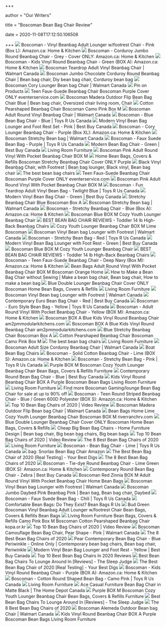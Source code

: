 +++
        
author = "Our Writers"
        
title = "Boscoman Bean Bag Chair Review"
        
date = 2020-11-08T17:12:50.106508
        
+++
[ ![](https://images-na.ssl-images-amazon.com/images/I/71KUJPjSGhL._AC_SL1500_.jpg)](https://images-na.ssl-images-amazon.com/images/I/71KUJPjSGhL._AC_SL1500_.jpg) Boscoman - Vinyl Beanbag Adult Lounger w/footrest Chair - Pink (Box L):  Amazon.ca: Home & Kitchen
[ ![](https://images-na.ssl-images-amazon.com/images/I/718fiCMePGL._AC_SL1500_.jpg)](https://images-na.ssl-images-amazon.com/images/I/718fiCMePGL._AC_SL1500_.jpg) Boscoman - Corduroy Jumbo Round Beanbag Chair - Grey - Cover ONLY:  Amazon.ca: Home & Kitchen
[ ![](https://images-na.ssl-images-amazon.com/images/I/51ls-Bbg8yL._AC_SX679_.jpg)](https://images-na.ssl-images-amazon.com/images/I/51ls-Bbg8yL._AC_SX679_.jpg) Boscoman - Kids Vinyl Round Beanbag Chair - Green (BOX A): Amazon.ca: Home  & Kitchen
[ ![](https://i5.walmartimages.ca/images/Enlarge/100/087/999999-692652100087.jpg)](https://i5.walmartimages.ca/images/Enlarge/100/087/999999-692652100087.jpg) Boscoman Teardrop Adult Vinyl Beanbag Chair | Walmart Canada
[ ![](https://i.pinimg.com/originals/58/d0/53/58d05352ea138afe558b757294c733b5.jpg)](https://i.pinimg.com/originals/58/d0/53/58d05352ea138afe558b757294c733b5.jpg) Boscoman Jumbo Chocolate Corduroy Round Beanbag Chair | Bean bag chair, Diy bean  bag chair, Corduroy bean bag
[ ![](https://i5.walmartimages.ca/images/Large/101/442/999999-692652101442.jpg)](https://i5.walmartimages.ca/images/Large/101/442/999999-692652101442.jpg) Boscoman Cory Lounger Bean bag Chair | Walmart Canada
[ ![](https://i.pinimg.com/474x/9c/3c/cd/9c3ccd47f843a1e5924dd1fb41c7b90e.jpg)](https://i.pinimg.com/474x/9c/3c/cd/9c3ccd47f843a1e5924dd1fb41c7b90e.jpg) Pin on Products
[ ![](https://images-na.ssl-images-amazon.com/images/I/41T2XstTZZL._SR600%2C315_PIWhiteStrip%2CBottomLeft%2C0%2C35_PIStarRatingFIVE%2CBottomLeft%2C360%2C-6_SR600%2C315_SCLZZZZZZZ_.jpg)](https://images-na.ssl-images-amazon.com/images/I/41T2XstTZZL._SR600%2C315_PIWhiteStrip%2CBottomLeft%2C0%2C35_PIStarRatingFIVE%2CBottomLeft%2C360%2C-6_SR600%2C315_SCLZZZZZZZ_.jpg) Teen Faux-Suede Beanbag Chair Boscoman Purple Cover ONLY eventerservice.com
[ ![](https://i.pinimg.com/originals/43/c7/dc/43c7dc98120d46ce2272fc38d75001c1.jpg)](https://i.pinimg.com/originals/43/c7/dc/43c7dc98120d46ce2272fc38d75001c1.jpg) Boscoman Madera Outdoor Flip Bean Bag Chair Blue | Bean bag chair,  Oversized chair living room, Chair
[ ![](https://s7d2.scene7.com/is/image/homedepotcanada/p_1000772816.jpg)](https://s7d2.scene7.com/is/image/homedepotcanada/p_1000772816.jpg) Cotton Pearshaped Beanbag Chair Boscoman Camo Pink Box M
[ ![](https://i5.walmartimages.ca/images/Enlarge/100/032/999999-692652100032.jpg)](https://i5.walmartimages.ca/images/Enlarge/100/032/999999-692652100032.jpg) Boscoman Adult Round Vinyl Beanbag Chair | Walmart Canada
[ ![](https://www.toysrus.ca/dw/image/v2/BDFX_PRD/on/demandware.static/-/Sites-toys-master-catalog/default/dw1d8d8a40/images/49525D66_1.jpg?sw=767&sh=767&sm=fit)](https://www.toysrus.ca/dw/image/v2/BDFX_PRD/on/demandware.static/-/Sites-toys-master-catalog/default/dw1d8d8a40/images/49525D66_1.jpg?sw=767&sh=767&sm=fit) Boscoman - Blue Bean Bag Chair - Blue | Toys R Us Canada
[ ![](https://multimedia.bbycastatic.ca/multimedia/products/500x500/103/10324/10324505.jpg)](https://multimedia.bbycastatic.ca/multimedia/products/500x500/103/10324/10324505.jpg) Modern Vinyl Bean Bag Lounger and Foot Rest Set - Pink | Best Buy Canada
[ ![](https://images-na.ssl-images-amazon.com/images/I/81rfp5yv4qL._AC_SL1500_.jpg)](https://images-na.ssl-images-amazon.com/images/I/81rfp5yv4qL._AC_SL1500_.jpg) Boscoman - Cory Lounger Beanbag Chair - Purple (Box XL): Amazon.ca: Home &  Kitchen
[ ![](https://i5.walmartimages.ca/images/Enlarge/100/971/999999-692652100971.jpg)](https://i5.walmartimages.ca/images/Enlarge/100/971/999999-692652100971.jpg) Boscoman Stretchy Bean bag | Walmart Canada
[ ![](https://www.toysrus.ca/dw/image/v2/BDFX_PRD/on/demandware.static/-/Sites-toys-master-catalog/default/dw9983d3e8/images/49530D66_1.jpg?sw=767&sh=767&sm=fit)](https://www.toysrus.ca/dw/image/v2/BDFX_PRD/on/demandware.static/-/Sites-toys-master-catalog/default/dw9983d3e8/images/49530D66_1.jpg?sw=767&sh=767&sm=fit) Boscoman - Faux Suede Bean Bag - Purple | Toys R Us Canada
[ ![](https://multimedia.bbycastatic.ca/multimedia/products/1500x1500/103/10324/10324518.jpg)](https://multimedia.bbycastatic.ca/multimedia/products/1500x1500/103/10324/10324518.jpg) Modern Bean Bag Chair - Green | Best Buy Canada
[ ![](https://images-na.ssl-images-amazon.com/images/I/61qjR61a3dL._SL1000_.jpg)](https://images-na.ssl-images-amazon.com/images/I/61qjR61a3dL._SL1000_.jpg) Living Room Furniture
[ ![](https://m.media-amazon.com/images/I/51j1jZLvKRL._AC_UL1500_.jpg)](https://m.media-amazon.com/images/I/51j1jZLvKRL._AC_UL1500_.jpg) Boscoman Pink Adult Round Vinyl With Pocket Beanbag Chair BOX M
[ ![](https://m.media-amazon.com/images/I/81ukxzBh3NL._AC_UY218_.jpg)](https://m.media-amazon.com/images/I/81ukxzBh3NL._AC_UY218_.jpg) Home Bean Bags, Covers & Refills Boscoman Stretchy Beanbag Chair Cover ONLY  Purple
[ ![](https://i.pinimg.com/originals/2a/7e/74/2a7e74fdefdc606b0d2461701b3f935b.jpg)](https://i.pinimg.com/originals/2a/7e/74/2a7e74fdefdc606b0d2461701b3f935b.jpg) Black Vinyl Beanbag Chair, with Footrest | Bean bag lounger, Black vinyl, Bean  bag chair
[ ![](https://cdn.businessinsider.nl/wp-content/uploads/2019/10/d420d386cdf61b057beb55dc8e75f3aa01a181da.jpg)](https://cdn.businessinsider.nl/wp-content/uploads/2019/10/d420d386cdf61b057beb55dc8e75f3aa01a181da.jpg) The best bean bag chairs
[ ![](https://i.insider.com/5daf60a84af909720b08b5a3?width=500&format=jpeg&auto=webp)](https://i.insider.com/5daf60a84af909720b08b5a3?width=500&format=jpeg&auto=webp) Teen Faux-Suede Beanbag Chair Boscoman Purple Cover ONLY eventerservice.com
[ ![](https://images-na.ssl-images-amazon.com/images/I/91XNLtuOXmL._SL1500_.jpg)](https://images-na.ssl-images-amazon.com/images/I/91XNLtuOXmL._SL1500_.jpg) Boscoman Pink Adult Round Vinyl With Pocket Beanbag Chair BOX M
[ ![](https://www.toysrus.ca/dw/image/v2/BDFX_PRD/on/demandware.static/-/Sites-toys-master-catalog/default/dw865e2436/images/4952F566_1.jpg?sw=767&sh=767&sm=fit)](https://www.toysrus.ca/dw/image/v2/BDFX_PRD/on/demandware.static/-/Sites-toys-master-catalog/default/dw865e2436/images/4952F566_1.jpg?sw=767&sh=767&sm=fit) Boscoman - Fun Teardrop Adult Vinyl Bean Bag - Twilight Blue | Toys R Us  Canada
[ ![](https://multimedia.bbycastatic.ca/multimedia/products/1500x1500/103/10324/10324525.jpg)](https://multimedia.bbycastatic.ca/multimedia/products/1500x1500/103/10324/10324525.jpg) Modern Vinyl Bean Bag Chair - Green | Best Buy Canada
[ ![](https://lookaside.fbsbx.com/lookaside/crawler/media/?media_id=10219808994588378)](https://lookaside.fbsbx.com/lookaside/crawler/media/?media_id=10219808994588378) Stretchy Beanbag Chair Blue Boscoman Box A
[ ![](https://i5.walmartimages.ca/images/Large/100/964/999999-692652100964.jpg)](https://i5.walmartimages.ca/images/Large/100/964/999999-692652100964.jpg) Boscoman Stretchy Bean bag | Walmart Canada
[ ![](https://images-na.ssl-images-amazon.com/images/I/51NMLq8CSFL._AC_SX679_.jpg)](https://images-na.ssl-images-amazon.com/images/I/51NMLq8CSFL._AC_SX679_.jpg) Boscoman - Stretchy Beanbag Chair - Blue (Box A): Amazon.ca: Home & Kitchen
[ ![](https://images-na.ssl-images-amazon.com/images/I/71zdgusF+oL._SL1000_.jpg)](https://images-na.ssl-images-amazon.com/images/I/71zdgusF+oL._SL1000_.jpg) Boscoman Blue BOX M Cozy Youth Lounger Beanbag Chair
[ ![](https://growingfamily.co.uk/wp-content/uploads/2019/04/Milano-beanbag-and-footstool-2-731x1024.jpg)](https://growingfamily.co.uk/wp-content/uploads/2019/04/Milano-beanbag-and-footstool-2-731x1024.jpg) BEST BEAN BAG CHAIR REVIEWS - Toddler 14 lb High-Back Beanbag Chairs
[ ![](https://m.media-amazon.com/images/I/6115ppRSHWL._AC_UY218_.jpg)](https://m.media-amazon.com/images/I/6115ppRSHWL._AC_UY218_.jpg) Cozy Youth Lounger Beanbag Chair BOX M Lime Boscoman
[ ![](https://i5.walmartimages.ca/images/Enlarge/100/872/999999-692652100872.jpg)](https://i5.walmartimages.ca/images/Enlarge/100/872/999999-692652100872.jpg) Boscoman Vinyl Bean bag Lounger with Footrest | Walmart Canada
[ ![](https://www.toysrus.ca/dw/image/v2/BDFX_PRD/on/demandware.static/-/Sites-toys-master-catalog/default/dwb40b2519/images/49525766_1.jpg?sw=767&sh=767&sm=fit)](https://www.toysrus.ca/dw/image/v2/BDFX_PRD/on/demandware.static/-/Sites-toys-master-catalog/default/dwb40b2519/images/49525766_1.jpg?sw=767&sh=767&sm=fit) Boscoman - Stretchy Bean Bag - Red | Toys R Us Canada
[ ![](https://multimedia.bbycastatic.ca/multimedia/products/1500x1500/103/10324/10324509.jpg)](https://multimedia.bbycastatic.ca/multimedia/products/1500x1500/103/10324/10324509.jpg) Modern Vinyl Bean Bag Lounger with Foot Rest - Green | Best Buy Canada
[ ![](https://images-na.ssl-images-amazon.com/images/I/51t4X7zs4IL._SL1000_.jpg)](https://images-na.ssl-images-amazon.com/images/I/51t4X7zs4IL._SL1000_.jpg) Boscoman Blue BOX M Cozy Youth Lounger Beanbag Chair
[ ![](https://www.pwap.com/cmsstatic/GS88020_PFStoddlerHighBackBB_mod-clean.jpg?medium)](https://www.pwap.com/cmsstatic/GS88020_PFStoddlerHighBackBB_mod-clean.jpg?medium) BEST BEAN BAG CHAIR REVIEWS - Toddler 14 lb High-Back Beanbag Chairs
[ ![](https://images-na.ssl-images-amazon.com/images/I/71nHtC4SpgL._AC_SX522_.jpg)](https://images-na.ssl-images-amazon.com/images/I/71nHtC4SpgL._AC_SX522_.jpg) Boscoman - Teen Faux-Suede Beanbag Chair - Deep Navy (Box M): Amazon.ca:  Home & Kitchen
[ ![](https://images-na.ssl-images-amazon.com/images/I/61tIIBoN9NL._AC_SL1001_.jpg)](https://images-na.ssl-images-amazon.com/images/I/61tIIBoN9NL._AC_SL1001_.jpg) Bean Bags Adult Round Vinyl With Pocket Beanbag Chair BOX M Boscoman Orange  Home
[ ![](https://i.pinimg.com/originals/22/74/cc/2274cc8a7ef561270ec87a39f9732617.jpg)](https://i.pinimg.com/originals/22/74/cc/2274cc8a7ef561270ec87a39f9732617.jpg) How to Make a Bean Bag Chair without Sewing | Make a bean bag chair, Bean  bag chair, How to make a bean bag
[ ![](https://m.media-amazon.com/images/I/81uDhOZ8I1L._AC_UL436_.jpg)](https://m.media-amazon.com/images/I/81uDhOZ8I1L._AC_UL436_.jpg) Blue Double Lounger Beanbag Chair Cover ONLY Boscoman Home Bean Bags,  Covers & Refills
[ ![](https://images-na.ssl-images-amazon.com/images/I/51V89xbjYrL._SL1100_.jpg)](https://images-na.ssl-images-amazon.com/images/I/51V89xbjYrL._SL1100_.jpg) Living Room Furniture
[ ![](https://i5.walmartimages.ca/images/Enlarge/100/193/999999-692652100193.jpg)](https://i5.walmartimages.ca/images/Enlarge/100/193/999999-692652100193.jpg) Boscoman Vinyl Bean bag Lounger with Footrest | Walmart Canada
[ ![](https://multimedia.bbycastatic.ca/multimedia/products/1500x1500/103/10342/10342873.jpg)](https://multimedia.bbycastatic.ca/multimedia/products/1500x1500/103/10342/10342873.jpg) Contemporary Euro Bean Bag Chair - Red | Best Buy Canada
[ ![](https://www.toysrus.ca/dw/image/v2/BDFX_PRD/on/demandware.static/-/Sites-toys-master-catalog/default/dw9069b7cf/images/49526F66_1.jpg?sw=767&sh=767&sm=fit)](https://www.toysrus.ca/dw/image/v2/BDFX_PRD/on/demandware.static/-/Sites-toys-master-catalog/default/dw9069b7cf/images/49526F66_1.jpg?sw=767&sh=767&sm=fit) Boscoman - Euro Style Bean Bag - Yellow | Toys R Us Canada
[ ![](https://images-na.ssl-images-amazon.com/images/I/61UEgVSZZSL._AC_SL1000_.jpg)](https://images-na.ssl-images-amazon.com/images/I/61UEgVSZZSL._AC_SL1000_.jpg) Boscoman - Adult Round Vinyl With Pocket Beanbag Chair - Yellow (BOX M):  Amazon.ca: Home & Kitchen
[ ![](https://i.pinimg.com/originals/2f/0e/75/2f0e7540f6de5498ead1d04fd1c6421e.jpg)](https://i.pinimg.com/originals/2f/0e/75/2f0e7540f6de5498ead1d04fd1c6421e.jpg) Boscoman BOX A Blue Kids Vinyl Round Beanbag Chair am2pmmodularkitchens.com
[ ![](https://images-na.ssl-images-amazon.com/images/I/919P59yGxfL._SL1500_.jpg)](https://images-na.ssl-images-amazon.com/images/I/919P59yGxfL._SL1500_.jpg) Boscoman BOX A Blue Kids Vinyl Round Beanbag Chair am2pmmodularkitchens.com
[ ![](https://images-na.ssl-images-amazon.com/images/I/41Un3USO8ML._SR600%2C315_PIWhiteStrip%2CBottomLeft%2C0%2C35_PIStarRatingFOUR%2CBottomLeft%2C360%2C-6_SR600%2C315_SCLZZZZZZZ_.jpg)](https://images-na.ssl-images-amazon.com/images/I/41Un3USO8ML._SR600%2C315_PIWhiteStrip%2CBottomLeft%2C0%2C35_PIStarRatingFOUR%2CBottomLeft%2C360%2C-6_SR600%2C315_SCLZZZZZZZ_.jpg) Blue Stretchy Beanbag Chair Boscoman Box A
[ ![](https://images-na.ssl-images-amazon.com/images/I/719XfaJhYiL._SY550_.jpg)](https://images-na.ssl-images-amazon.com/images/I/719XfaJhYiL._SY550_.jpg) Cotton Pearshaped Beanbag Chair Boscoman Camo Pink Box M
[ ![](https://cdn.businessinsider.nl/wp-content/uploads/2019/10/79c105e6fe3ff674896ad0b8a4085a0fb077bbb9-800x600.jpg)](https://cdn.businessinsider.nl/wp-content/uploads/2019/10/79c105e6fe3ff674896ad0b8a4085a0fb077bbb9-800x600.jpg) The best bean bag chairs
[ ![](https://images-na.ssl-images-amazon.com/images/I/81NNnIlh3qL._SL1500_.jpg)](https://images-na.ssl-images-amazon.com/images/I/81NNnIlh3qL._SL1500_.jpg) Living Room Furniture
[ ![](https://i5.walmartimages.ca/images/Large/100/438/999999-692652100438.jpg)](https://i5.walmartimages.ca/images/Large/100/438/999999-692652100438.jpg) Boscoman Adult Size Corduroy Beanbag Chair | Walmart Canada
[ ![](https://i.pinimg.com/originals/b5/6d/1c/b56d1c93800bd97736513cae9883103d.jpg)](https://i.pinimg.com/originals/b5/6d/1c/b56d1c93800bd97736513cae9883103d.jpg) Boat Bean Bag Chairs
[ ![](https://images-na.ssl-images-amazon.com/images/I/61M3JLhcz1L._AC_SX522_.jpg)](https://images-na.ssl-images-amazon.com/images/I/61M3JLhcz1L._AC_SX522_.jpg) Boscoman - Solid Cotton Beanbag Chair - Lime (BOX S): Amazon.ca: Home &  Kitchen
[ ![](https://www.toysrus.ca/dw/image/v2/BDFX_PRD/on/demandware.static/-/Sites-toys-master-catalog/default/dwfafa0f01/images/49526566_1.jpg?sw=767&sh=767&sm=fit)](https://www.toysrus.ca/dw/image/v2/BDFX_PRD/on/demandware.static/-/Sites-toys-master-catalog/default/dwfafa0f01/images/49526566_1.jpg?sw=767&sh=767&sm=fit) Boscoman - Stretchy Bean Bag - Pink | Toys R Us Canada
[ ![](https://i5.walmartimages.com/asr/35a4a70e-cbd2-4ea4-9140-1ae82e876add_1.b5811fa700f480d0515e5adb69a25d4f.jpeg)](https://i5.walmartimages.com/asr/35a4a70e-cbd2-4ea4-9140-1ae82e876add_1.b5811fa700f480d0515e5adb69a25d4f.jpeg) Purple BOX M Boscoman Cozy Youth Lounger Beanbag Chair Bean Bags, Covers &  Refills Furniture
[ ![](https://multimedia.bbycastatic.ca/multimedia/products/1500x1500/103/10342/10342881.jpg)](https://multimedia.bbycastatic.ca/multimedia/products/1500x1500/103/10342/10342881.jpg) Contemporary Round Bean Bag Chair - Blue | Best Buy Canada
[ ![](https://i0.wp.com/revosnightclub.com/d/2017/06/kids-bean-bag-chairs-walmart-zebra-print-bean-bag-chair-walmart-bean-bag-chairs-walmart-bean-bag-chairs-walmart-emoji-chair-bean-bag-chair-filler-walmart-giant-bean-bags-walmart-bean-bag-fill.jpg)](https://i0.wp.com/revosnightclub.com/d/2017/06/kids-bean-bag-chairs-walmart-zebra-print-bean-bag-chair-walmart-bean-bag-chairs-walmart-bean-bag-chairs-walmart-emoji-chair-bean-bag-chair-filler-walmart-giant-bean-bags-walmart-bean-bag-fill.jpg) Kids Vinyl Round Beanbag Chair BOX A Purple Boscoman Bean Bags Living Room  Furniture
[ ![](https://images-na.ssl-images-amazon.com/images/I/81grq9j-WIL._SL1500_.jpg)](https://images-na.ssl-images-amazon.com/images/I/81grq9j-WIL._SL1500_.jpg) Living Room Furniture
[ ![](https://pixl.varagesale.com/http://s3.amazonaws.com/hopshop-image-store-production/77288046/db90261feeca766457b0bdaa46322fdb.png?_ver=large_uploader_thumbnail&w=640&h=640&fit=crop&s=f21ac7621912f7e91f0ec9e0cbc126d4)](https://pixl.varagesale.com/http://s3.amazonaws.com/hopshop-image-store-production/77288046/db90261feeca766457b0bdaa46322fdb.png?_ver=large_uploader_thumbnail&w=640&h=640&fit=crop&s=f21ac7621912f7e91f0ec9e0cbc126d4) Find more Boscoman Gaming/lounge Bean Bag Chair for sale at up to 90% off
[ ![](https://images-na.ssl-images-amazon.com/images/I/919P59yGxfL._AC_SL1500_.jpg)](https://images-na.ssl-images-amazon.com/images/I/919P59yGxfL._AC_SL1500_.jpg) Boscoman - Teen Round Striped Beanbag Chair - Blue / Green 600D Polyester  (BOX S): Amazon.ca: Home & Kitchen
[ ![](https://i.ytimg.com/vi/GulYHJFGV5Q/maxresdefault.jpg)](https://i.ytimg.com/vi/GulYHJFGV5Q/maxresdefault.jpg) Top 10 Bean Bag Chairs of 2020 | Video Review
[ ![](https://i5.walmartimages.ca/images/Large/101/657/999999-692652101657.jpg)](https://i5.walmartimages.ca/images/Large/101/657/999999-692652101657.jpg) Boscoman Madera Outdoor Flip Bean bag Chair | Walmart Canada
[ ![](https://m.media-amazon.com/images/I/71DqXTkBLaL._AC_UL436_.jpg)](https://m.media-amazon.com/images/I/71DqXTkBLaL._AC_UL436_.jpg) Bean Bags Home Lime Cozy Youth Lounger Beanbag Chair Boscoman BOX M  riverranchrv.com
[ ![](https://www.toysrus.ca/dw/image/v2/BDFX_PRD/on/demandware.static/-/Sites-toys-master-catalog/default/dwe681ba67/images/4952C366_1.jpg)](https://www.toysrus.ca/dw/image/v2/BDFX_PRD/on/demandware.static/-/Sites-toys-master-catalog/default/dwe681ba67/images/4952C366_1.jpg) Blue Double Lounger Beanbag Chair Cover ONLY Boscoman Home Bean Bags,  Covers & Refills
[ ![](https://i.pinimg.com/originals/5a/dd/21/5add21e1c56e30700d86b7488d35595f.jpg)](https://i.pinimg.com/originals/5a/dd/21/5add21e1c56e30700d86b7488d35595f.jpg) Cheap Big Bean Bag Chairs - Home Furniture Design | Bean bag chair, Big bean  bag chairs, Big bean bags
[ ![](https://images.ezvid.com/image/upload/fl_immutable_cache/e_trim/c_pad,f_auto,h_270,q_auto:eco/vqrm6n2muzwcvnmmqkav)](https://images.ezvid.com/image/upload/fl_immutable_cache/e_trim/c_pad,f_auto,h_270,q_auto:eco/vqrm6n2muzwcvnmmqkav) Top 10 Bean Bag Chairs of 2020 | Video Review
[ ![](https://www.thespruce.com/thmb/ztUms73q9bXtOFC9stFJ5RC_tno=/2000x1500/smart/filters:no_upscale()/ChillSack-cdb9e1b4bd784948805ed0caa0a99801.jpeg)](https://www.thespruce.com/thmb/ztUms73q9bXtOFC9stFJ5RC_tno=/2000x1500/smart/filters:no_upscale()/ChillSack-cdb9e1b4bd784948805ed0caa0a99801.jpeg) The 8 Best Bean Bag Chairs of 2020
[ ![](https://images-na.ssl-images-amazon.com/images/I/81Y8Hwk7M8L._SL1500_.jpg)](https://images-na.ssl-images-amazon.com/images/I/81Y8Hwk7M8L._SL1500_.jpg) Living Room Furniture
[ ![](https://www.toysrus.ca/dw/image/v2/BDFX_PRD/on/demandware.static/-/Sites-toys-master-catalog/default/dw18496758/images/49525B66_1.jpg?sw=767&sh=767&sm=fit)](https://www.toysrus.ca/dw/image/v2/BDFX_PRD/on/demandware.static/-/Sites-toys-master-catalog/default/dw18496758/images/49525B66_1.jpg?sw=767&sh=767&sm=fit) Boscoman - Bean Bag Chair - Lime | Toys R Us Canada
[ ![](https://lh6.googleusercontent.com/proxy/xSs3TaiweXE6vps4pGQukgzqk6BWlCdm-SacOhIx3eevBwBSneteHuDKQOXqPEaUl3kN79rP2jvo2DqMCGkDagEokYrQIxx6gTkI3-DY8qnNWNNm2eW17VLNEBoyYV1Y8T8xeMUASo5u1JF3Qh7m_HtRygkTP3QSPAqhGCvQSFGh2aoi1-hSf2y2UGmASZsDhbIGyDP_C5XX6-QrpsMZBdg=s0-d)](https://lh6.googleusercontent.com/proxy/xSs3TaiweXE6vps4pGQukgzqk6BWlCdm-SacOhIx3eevBwBSneteHuDKQOXqPEaUl3kN79rP2jvo2DqMCGkDagEokYrQIxx6gTkI3-DY8qnNWNNm2eW17VLNEBoyYV1Y8T8xeMUASo5u1JF3Qh7m_HtRygkTP3QSPAqhGCvQSFGh2aoi1-hSf2y2UGmASZsDhbIGyDP_C5XX6-QrpsMZBdg=s0-d) bag: Snorlax Bean Bag Chair Amazon
[ ![](https://www.yourbestdigs.com/wp-content/uploads/2018/07/bean-bag-lineup1.jpg)](https://www.yourbestdigs.com/wp-content/uploads/2018/07/bean-bag-lineup1.jpg) The Best Bean Bag Chair of 2020 [Real Testing] - Your Best Digs
[ ![](https://www.thespruce.com/thmb/doyuVLIPaK3_HKRHGm-J5CqbSi0=/900x0/filters:no_upscale():max_bytes(150000):strip_icc()/Moonpod-0f91fa2392904308bd2f97da4746f6d8.jpg)](https://www.thespruce.com/thmb/doyuVLIPaK3_HKRHGm-J5CqbSi0=/900x0/filters:no_upscale():max_bytes(150000):strip_icc()/Moonpod-0f91fa2392904308bd2f97da4746f6d8.jpg) The 8 Best Bean Bag Chairs of 2020
[ ![](https://images-na.ssl-images-amazon.com/images/I/61cuyZufqaL._AC_SL1000_.jpg)](https://images-na.ssl-images-amazon.com/images/I/61cuyZufqaL._AC_SL1000_.jpg) Boscoman - Tie-dye Round Beanbag Chair - Lime Green (BOX S): Amazon.ca:  Home & Kitchen
[ ![](https://multimedia.bbycastatic.ca/multimedia/products/500x500/103/10342/10342868.jpg)](https://multimedia.bbycastatic.ca/multimedia/products/500x500/103/10342/10342868.jpg) Contemporary Round Bean Bag Chair - Zebra | Best Buy Canada
[ ![](https://images-na.ssl-images-amazon.com/images/I/81MqNBbuiLL._AC_SL1500_.jpg)](https://images-na.ssl-images-amazon.com/images/I/81MqNBbuiLL._AC_SL1500_.jpg) Boscoman Red Zinnia BOX M Adult Round Vinyl With Pocket Beanbag Chair Home Bean  Bags
[ ![](https://i5.walmartimages.ca/images/Enlarge/100/223/999999-692652100223.jpg)](https://i5.walmartimages.ca/images/Enlarge/100/223/999999-692652100223.jpg) Boscoman Vinyl Bean bag Lounger with Footrest | Walmart Canada
[ ![](https://i.pinimg.com/474x/96/30/2a/96302ad6ae74f8dd9536b66676edc30a.jpg)](https://i.pinimg.com/474x/96/30/2a/96302ad6ae74f8dd9536b66676edc30a.jpg) Boscoman Jumbo Daybed Pink Beanbag Pink | Bean bag, Bean bag chair, Daybed
[ ![](https://www.toysrus.ca/dw/image/v2/BDFX_PRD/on/demandware.static/-/Sites-toys-master-catalog/default/dwc9b0374b/images/49531766_1.jpg?sw=767&sh=767&sm=fit)](https://www.toysrus.ca/dw/image/v2/BDFX_PRD/on/demandware.static/-/Sites-toys-master-catalog/default/dwc9b0374b/images/49531766_1.jpg?sw=767&sh=767&sm=fit) Boscoman - Faux Suede Bean Bag - Chili | Toys R Us Canada
[ ![](https://www.beanbagsrus.com.au/blog/wp-content/uploads/2018/07/comfortable-beanbag-chairs-1200x800.jpg)](https://www.beanbagsrus.com.au/blog/wp-content/uploads/2018/07/comfortable-beanbag-chairs-1200x800.jpg) Comfortable Bean Bags: Do They Exist? Bean Bags R Us
[ ![](https://m.media-amazon.com/images/I/51Q5LnrBxQL._AC_UL1500_.jpg)](https://m.media-amazon.com/images/I/51Q5LnrBxQL._AC_UL1500_.jpg) Bud Green Boscoman Vinyl Beanbag Adult Lounger w/footrest Chair Bean Bags,  Covers & Refills Bean Bags
[ ![](https://homedepot.scene7.com/is/image/homedepotcanada/p_1001502391.jpg)](https://homedepot.scene7.com/is/image/homedepotcanada/p_1001502391.jpg) Living Room Furniture Bean Bags, Covers & Refills Camo Pink Box M Boscoman  Cotton Pearshaped Beanbag Chair kopa.or.kr
[ ![](https://images.ezvid.com/image/upload/fl_immutable_cache/e_trim/c_pad,f_auto,h_300,w_600,q_auto:eco/oq0kpo4wodzuidacgpl6)](https://images.ezvid.com/image/upload/fl_immutable_cache/e_trim/c_pad,f_auto,h_300,w_600,q_auto:eco/oq0kpo4wodzuidacgpl6) Top 10 Bean Bag Chairs of 2020 | Video Review
[ ![](https://i5.walmartimages.ca/images/Enlarge/577/504/6000199577504.jpg)](https://i5.walmartimages.ca/images/Enlarge/577/504/6000199577504.jpg) Boscoman Camouflage Bean Bag Chair, Pear Shape - Pink | Walmart Canada
[ ![](https://www.thespruce.com/thmb/VSDCFt0E0F1HYw8GI9eHfLQKiZY=/400x300/filters:no_upscale():max_bytes(150000):strip_icc()/_hero_horiz_Chill-Sack-1-374414e2924d4605936866085f12e1df.jpg)](https://www.thespruce.com/thmb/VSDCFt0E0F1HYw8GI9eHfLQKiZY=/400x300/filters:no_upscale():max_bytes(150000):strip_icc()/_hero_horiz_Chill-Sack-1-374414e2924d4605936866085f12e1df.jpg) The 8 Best Bean Bag Chairs of 2020
[ ![](https://i.pinimg.com/736x/20/59/4c/20594c99db869fc46c584acfbe48ede6--contemporary-bean-bags-bean-bag-chairs.jpg)](https://i.pinimg.com/736x/20/59/4c/20594c99db869fc46c584acfbe48ede6--contemporary-bean-bags-bean-bag-chairs.jpg) Pear Contemporary Bean Bag Chair - Blue Periwinkle - Online Only |  Contemporary bean bag chairs, Bean bag chair, Periwinkle
[ ![](https://multimedia.bbycastatic.ca/multimedia/products/500x500/103/10324/10324528.jpg)](https://multimedia.bbycastatic.ca/multimedia/products/500x500/103/10324/10324528.jpg) Modern Vinyl Bean Bag Lounger and Foot Rest - Yellow | Best Buy Canada
[ ![](https://i2.wp.com/bestbrandreviews.com/wp-content/uploads/2017/04/1.Big-Joe-Dorm-Chair-Limo-Black.jpg?fit=400%2C400&ssl=1)](https://i2.wp.com/bestbrandreviews.com/wp-content/uploads/2017/04/1.Big-Joe-Dorm-Chair-Limo-Black.jpg?fit=400%2C400&ssl=1) Top 10 Best Bean Bag Chairs In 2020 Reviews
[ ![](https://www.thesleepjudge.com/wp-content/uploads/2018/02/Cordaroys-Bean-Bag-1.jpg)](https://www.thesleepjudge.com/wp-content/uploads/2018/02/Cordaroys-Bean-Bag-1.jpg) Best Bean Bag Chairs To Lounge Around In [Reviews] - The Sleep Judge
[ ![](https://www.yourbestdigs.com/wp-content/uploads/2018/07/Lumaland_Lifestyle.jpg)](https://www.yourbestdigs.com/wp-content/uploads/2018/07/Lumaland_Lifestyle.jpg) The Best Bean Bag Chair of 2020 [Real Testing] - Your Best Digs
[ ![](https://images-na.ssl-images-amazon.com/images/I/61X8TdtGrIL._AC_SX522_.jpg)](https://images-na.ssl-images-amazon.com/images/I/61X8TdtGrIL._AC_SX522_.jpg) Boscoman - Kids Vinyl Round Beanbag Chair - Purple (BOX A): Amazon.ca: Home  & Kitchen
[ ![](https://www.toysrus.ca/dw/image/v2/BDFX_PRD/on/demandware.static/-/Sites-toys-master-catalog/default/dw7a175793/images/49529166_1.JPG?sw=767&sh=767&sm=fit)](https://www.toysrus.ca/dw/image/v2/BDFX_PRD/on/demandware.static/-/Sites-toys-master-catalog/default/dw7a175793/images/49529166_1.JPG?sw=767&sh=767&sm=fit) Boscoman - Cotton Round Shaped Bean Bag - Camo Pink | Toys R Us Canada
[ ![](https://images-na.ssl-images-amazon.com/images/I/51R35dbNAaL._SL1001_.jpg)](https://images-na.ssl-images-amazon.com/images/I/51R35dbNAaL._SL1001_.jpg) Living Room Furniture
[ ![](https://homedepot.scene7.com/is/image/homedepotcanada/p_1000772823.jpg?wid=1000&hei=1000&op_sharpen=1)](https://homedepot.scene7.com/is/image/homedepotcanada/p_1000772823.jpg?wid=1000&hei=1000&op_sharpen=1) Ace Casual Furniture Bean Bag Chair in Matte Black | The Home Depot Canada
[ ![](https://m.media-amazon.com/images/I/51H8oOtnMzL.jpg)](https://m.media-amazon.com/images/I/51H8oOtnMzL.jpg) Purple BOX M Boscoman Cozy Youth Lounger Beanbag Chair Bean Bags, Covers &  Refills Furniture
[ ![](https://www.thesleepjudge.com/wp-content/uploads/2018/02/comfy-sacks.jpg)](https://www.thesleepjudge.com/wp-content/uploads/2018/02/comfy-sacks.jpg) Best Bean Bag Chairs To Lounge Around In [Reviews] - The Sleep Judge
[ ![](https://www.thespruce.com/thmb/MTeKnNopecBYIANEg4_y0PgVXOM=/900x0/filters:no_upscale():max_bytes(150000):strip_icc()/Moviesac-6828bb60d3894c6eaa99e360db99be4f.jpg)](https://www.thespruce.com/thmb/MTeKnNopecBYIANEg4_y0PgVXOM=/900x0/filters:no_upscale():max_bytes(150000):strip_icc()/Moviesac-6828bb60d3894c6eaa99e360db99be4f.jpg) The 8 Best Bean Bag Chairs of 2020
[ ![](https://i5.walmartimages.ca/images/Large/101/534/999999-692652101534.jpg)](https://i5.walmartimages.ca/images/Large/101/534/999999-692652101534.jpg) Boscoman Alemeda Outdoor Bean bag Chair | Walmart Canada
[ ![](https://i5.walmartimages.com/asr/1665e2df-153e-4031-9272-9610b62bcb03_1.3f2720d3dca5911617d9e02d52e97a14.jpeg)](https://i5.walmartimages.com/asr/1665e2df-153e-4031-9272-9610b62bcb03_1.3f2720d3dca5911617d9e02d52e97a14.jpeg) Kids Vinyl Round Beanbag Chair BOX A Purple Boscoman Bean Bags Living Room  Furniture
